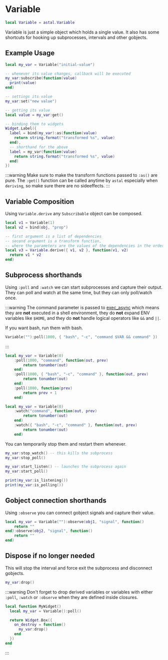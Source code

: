 # Variable

```lua
local Variable = astal.Variable
```

Variable is just a simple object which holds a single value.
It also has some shortcuts for hooking up subprocesses, intervals and other gobjects.

## Example Usage

```lua
local my_var = Variable("initial-value")

-- whenever its value changes, callback will be executed
my_var:subscribe(function(value)
  print(value)
end)

-- settings its value
my_var:set("new value")

-- getting its value
local value = my_var:get()

-- binding them to widgets
Widget.Label({
  label = bind(my_var):as(function(value)
    return string.format("transformed %s", value)
  end),
  -- shorthand for the above
  label = my_var(function(value)
    return string.format("transformed %s", value)
  end)
})
```

:::warning
Make sure to make the transform functions passed to `:as()` are pure.
The `:get()` function can be called anytime by `astal` especially when `deriving`,
so make sure there are no sideeffects.
:::

## Variable Composition

Using `Variable.derive` any `Subscribable` object can be composed.

```lua
local v1 = Variable(1)
local v2 = bind(obj, "prop")

-- first argument is a list of dependencies
-- second argument is a transform function,
-- where the parameters are the values of the dependencies in the order they were passed
local v3 = Variable.derive({ v1, v2 }, function(v1, v2)
  return v1 * v2
end)
```

## Subprocess shorthands

Using `:poll` and `:watch` we can start subprocesses and capture their
output. They can poll and watch at the same time, but they
can only poll/watch once.

:::warning
The command parameter is passed to [exec_async](/guide/typescript/utilities#executing-external-commands-and-scripts)
which means they are **not** executed in a shell environment,
they do **not** expand ENV variables like `$HOME`,
and they do **not** handle logical operators like `&&` and `||`.

If you want bash, run them with bash.

```lua
Variable(""):poll(1000, { "bash", "-c", "command $VAR && command" })
```

:::

```lua
local my_var = Variable(0)
	:poll(1000, "command", function(out, prev)
		return tonumber(out)
	end)
	:poll(1000, { "bash", "-c", "command" }, function(out, prev)
		return tonumber(out)
	end)
	:poll(1000, function(prev)
		return prev + 1
	end)
```

```lua
local my_var = Variable(0)
	:watch("command", function(out, prev)
		return tonumber(out)
	end)
	:watch({ "bash", "-c", "command" }, function(out, prev)
		return tonumber(out)
	end)
```

You can temporarily stop them and restart them whenever.

```lua
my_var:stop_watch() -- this kills the subprocess
my_var:stop_poll()

my_var:start_listen() -- launches the subprocess again
my_var:start_poll()

print(my_var:is_listening())
print(my_var:is_polling())
```

## Gobject connection shorthands

Using `:observe` you can connect gobject signals and capture their value.

```lua
local my_var = Variable(""):observe(obj1, "signal", function()
	return ""
end):observe(obj2, "signal", function()
	return ""
end)
```

## Dispose if no longer needed

This will stop the interval and force exit the subprocess and disconnect gobjects.

```lua
my_var:drop()
```

:::warning
Don't forget to drop derived variables or variables with
either `:poll`, `:watch` or `:observe` when they are defined inside closures.

```lua
local function MyWidget()
  local my_var = Variable():poll()

  return Widget.Box({
    on_destroy = function()
      my_var:drop()
    end
  })
end
```

:::
